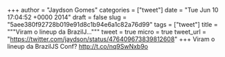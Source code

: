 
+++
author = "Jaydson Gomes"
categories = ["tweet"]
date = "Tue Jun 10 17:04:52 +0000 2014"
draft = false
slug = "5aee380f92728b019e91d8c1b94e6a1c82a76d99"
tags = ["tweet"]
title = """Viram o lineup da BrazilJ..."""
tweet = true
micro = true
tweet_url = "https://twitter.com/jaydson/status/476409673839812608"
+++
Viram o lineup da BrazilJS Conf? http://t.co/nq9SwNxb9o
